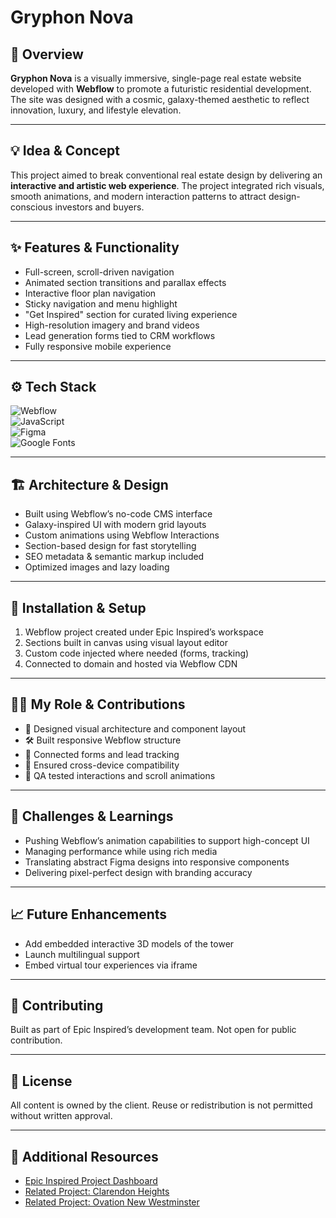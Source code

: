 # **Gryphon Nova**  

## 🧭 Overview  
**Gryphon Nova** is a visually immersive, single-page real estate website developed with **Webflow** to promote a futuristic residential development. The site was designed with a cosmic, galaxy-themed aesthetic to reflect innovation, luxury, and lifestyle elevation.

---

## 💡 Idea & Concept  
This project aimed to break conventional real estate design by delivering an **interactive and artistic web experience**. The project integrated rich visuals, smooth animations, and modern interaction patterns to attract design-conscious investors and buyers.

---

## ✨ Features & Functionality  
- Full-screen, scroll-driven navigation  
- Animated section transitions and parallax effects  
- Interactive floor plan navigation  
- Sticky navigation and menu highlight  
- "Get Inspired" section for curated living experience  
- High-resolution imagery and brand videos  
- Lead generation forms tied to CRM workflows  
- Fully responsive mobile experience  

---

## ⚙️ Tech Stack  
![Webflow](https://img.shields.io/badge/Webflow-4353FF?style=for-the-badge&logo=webflow&logoColor=white)  
![JavaScript](https://img.shields.io/badge/JavaScript-F7DF1E?style=for-the-badge&logo=javascript&logoColor=black)  
![Figma](https://img.shields.io/badge/Figma-F24E1E?style=for-the-badge&logo=figma&logoColor=white)  
![Google Fonts](https://img.shields.io/badge/Google%20Fonts-4285F4?style=for-the-badge&logo=google&logoColor=white)

---

## 🏗 Architecture & Design  
- Built using Webflow’s no-code CMS interface  
- Galaxy-inspired UI with modern grid layouts  
- Custom animations using Webflow Interactions  
- Section-based design for fast storytelling  
- SEO metadata & semantic markup included  
- Optimized images and lazy loading  

---

## 🚀 Installation & Setup  
1. Webflow project created under Epic Inspired’s workspace  
2. Sections built in canvas using visual layout editor  
3. Custom code injected where needed (forms, tracking)  
4. Connected to domain and hosted via Webflow CDN  

---

## 🧑‍💻 My Role & Contributions  
- 🌌 Designed visual architecture and component layout  
- 🛠️ Built responsive Webflow structure  
- 🎯 Connected forms and lead tracking  
- 🧼 Ensured cross-device compatibility  
- 🧪 QA tested interactions and scroll animations  

---

## 🧗 Challenges & Learnings  
- Pushing Webflow’s animation capabilities to support high-concept UI  
- Managing performance while using rich media  
- Translating abstract Figma designs into responsive components  
- Delivering pixel-perfect design with branding accuracy  

---

## 📈 Future Enhancements  
- Add embedded interactive 3D models of the tower  
- Launch multilingual support  
- Embed virtual tour experiences via iframe  

---

## 🤝 Contributing  
Built as part of Epic Inspired’s development team. Not open for public contribution.

---

## 🪪 License  
All content is owned by the client. Reuse or redistribution is not permitted without written approval.

---

## 🔗 Additional Resources  
- [Epic Inspired Project Dashboard](../GitHubDashboard.md)  
- [Related Project: Clarendon Heights](../ClarendonHeights.md)  
- [Related Project: Ovation New Westminster](../OvationNewWestminster.md)  